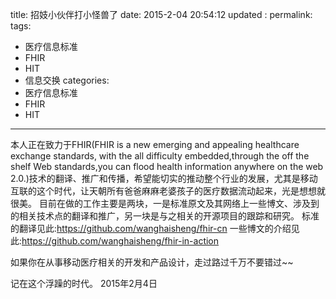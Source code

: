 title:   招妓小伙伴打小怪兽了
date:   2015-2-04 20:54:12
updated	:
permalink:
tags:
- 医疗信息标准
- FHIR
- HIT
- 信息交换
categories:
- 医疗信息标准
- FHIR
- HIT

---
本人正在致力于FHIR(FHIR is a new emerging and appealing healthcare exchange standards, with the all difficulty embedded,through the off the shelf Web standards,you can flood health information anywhere on the web 2.0.)技术的翻译、推广和传播，希望能切实的推动整个行业的发展，尤其是移动互联的这个时代，让天朝所有爸爸麻麻老婆孩子的医疗数据流动起来，光是想想就很美。
目前在做的工作主要是两块，一是标准原文及其网络上一些博文、涉及到的相关技术点的翻译和推广，另一块是与之相关的开源项目的跟踪和研究。
标准的翻译见此:https://github.com/wanghaisheng/fhir-cn
一些博文的介绍见此:https://github.com/wanghaisheng/fhir-in-action

如果你在从事移动医疗相关的开发和产品设计，走过路过千万不要错过~~

记在这个浮躁的时代。
2015年2月4日
